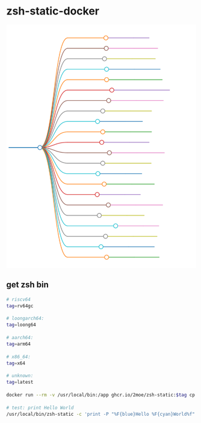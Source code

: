 # zsh-static-docker

![platforms](./assets/markmap/platforms.svg)

## get zsh bin

```sh
# riscv64
tag=rv64gc

# loongarch64:
tag=loong64

# aarch64:
tag=arm64

# x86_64:
tag=x64

# unknown:
tag=latest

docker run --rm -v /usr/local/bin:/app ghcr.io/2moe/zsh-static:$tag cp /opt/bin/zsh /app/zsh-static

# test: print Hello World
/usr/local/bin/zsh-static -c 'print -P "%F{blue}Hello %F{cyan}World%f"'
```
